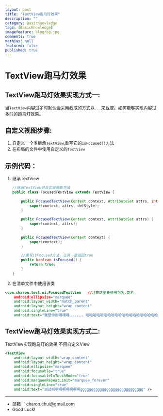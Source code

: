```yaml
---
layout: post
title: "TextView跑马灯效果"
description: ""
category: BasicKnowledge
tags: [BasicKnowledge]
imagefeature: blog/bg.jpg
comments: true
mathjax: null
featured: false
published: true
---
```



TextView跑马灯效果
===

TextView跑马灯效果实现方式一:
---

当`TextView`内容过多时默认会采用截取的方式以`...`来截取。如何能够实现内容过多时的跑马灯效果。
 
自定义视图步骤:
----

1. 自定义一个类继承`TextView`,重写它的`isFocused()`方法
2. 在布局的文件中使用自定义的`TextView`
 
 
示例代码：
----

1. 继承TextView
    ```java
    //继承TextView并且实现抽象方法
    public class FocusedTextView extends TextView {
     
        public FocusedTextView(Context context, AttributeSet attrs, int defStyle){
            super(context, attrs, defStyle);
        }
     
        public FocusedTextView(Context context, AttributeSet attrs) {
            super(context, attrs);
        }
     
        public FocusedTextView(Context context) {
            super(context);
        }
     
        //重写isFocused方法，让其一直返回true
        public boolean isFocused() {
            return true;
        }
    }
    ``` 

2. 在清单文件中使用该类
```xml
<com.charon.test.ui.FocusedTextView   //注意这里要使用包名.类名
    android:ellipsize="marquee"
    android:layout_width="match_parent"
    android:layout_height="wrap_content"
    android:singleLine="true"
    android:text="我是你的嘎嘎嘎、、、、、、、、哈哈哈哈哈哈哈哈哈哈哈哈哈哈哈哈哈哈哈哈哈哈哈哈哈哈哈哈哈哈哈哈哈哈哈" />
 ```

TextView跑马灯效果实现方式二:
---

TextView实现跑马灯的效果,不用自定义View
```xml
<TextView
    android:layout_width="wrap_content"
    android:layout_height="wrap_content"
    android:ellipsize="marquee"
    android:focusable="true"
    android:focusableInTouchMode="true"
    android:marqueeRepeatLimit="marquee_forever"
    android:singleLine="true"
    android:text="测试啊啊啊啊啊啊啊啊ggggggggggggggggggggggggggggg" />
```

---
- 邮箱 ：charon.chui@gmail.com  
- Good Luck! 
